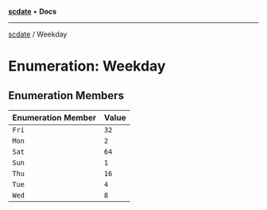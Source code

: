 [**scdate**](../README.md) • **Docs**

---

[scdate](../README.md) / Weekday

# Enumeration: Weekday

## Enumeration Members

| Enumeration Member | Value |
| :----------------- | :---- |
| `Fri`              | `32`  |
| `Mon`              | `2`   |
| `Sat`              | `64`  |
| `Sun`              | `1`   |
| `Thu`              | `16`  |
| `Tue`              | `4`   |
| `Wed`              | `8`   |
